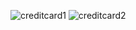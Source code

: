 ![creditcard1](https://github.com/RijiRe/Tutorial/assets/151050144/7b568297-b445-487d-afdc-3a7853d0c4b3)
![creditcard2](https://github.com/RijiRe/Tutorial/assets/151050144/e47d01e2-9186-4fa5-9d6f-d17b73e7e52c)
